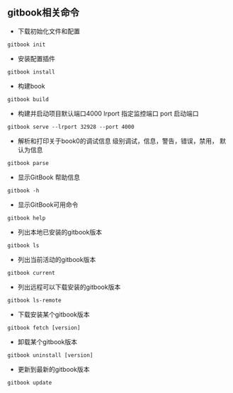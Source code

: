 ## gitbook相关命令

* 下载初始化文件和配置

```
gitbook init
```

- 安装配置插件

```
gitbook install
```

-  构建book

```
gitbook build
```

- 构建并启动项目默认端口4000 lrport 指定监控端口 port 启动端口

```
gitbook serve --lrport 32928 --port 4000
```

- 解析和打印关于book0的调试信息	级别调试，信息，警告，错误，禁用，  默认为信息

```
gitbook parse
```

- 显示GitBook 帮助信息

```
gitbook -h
```

- 显示GitBook可用命令

```
gitbook help
```

- 列出本地已安装的gitbook版本

```
gitbook ls
```

- 列出当前活动的gitbook版本

```
gitbook current
```

- 列出远程可以下载安装的gitbook版本

```
gitbook ls-remote
```

- 下载安装某个gitbook版本

```
gitbook fetch [version]
```

- 卸载某个gitbook版本

```
gitbook uninstall [version]
```

- 更新到最新的gitbook版本

```
gitbook update
```

